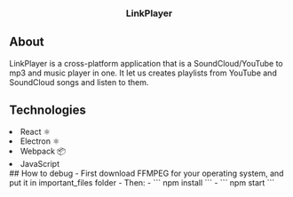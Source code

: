 ### <p align="center">LinkPlayer</p>
## About
LinkPlayer is a cross-platform application that is a SoundCloud/YouTube to mp3 and music player in one. It let us creates playlists from YouTube and SoundCloud songs and listen to them. 
## Technologies
<li>React ⚛️</li>
<li>Electron ⚛</li>
<li>Webpack 📦</li>
<li>JavaScript</li>
## How to debug
- First download FFMPEG for your operating system, and put it in important_files folder</li>
- Then:
- ``` npm install ```
- ``` npm start ```
